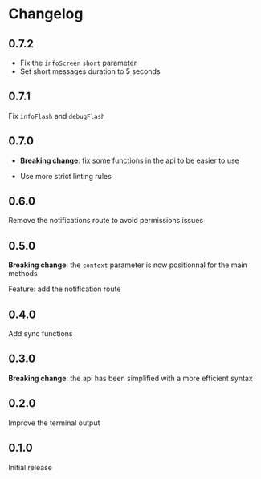 # Changelog

## 0.7.2

- Fix the `infoScreen` `short` parameter
- Set short messages duration to 5 seconds

## 0.7.1

Fix `infoFlash` and `debugFlash`

## 0.7.0

- **Breaking change**: fix some functions in the api to be easier to use

- Use more strict linting rules

## 0.6.0

Remove the notifications route to avoid permissions issues

## 0.5.0

**Breaking change**: the `context` parameter is now positionnal for the main methods

Feature: add the notification route

## 0.4.0

Add sync functions

## 0.3.0

**Breaking change**: the api has been simplified with a more efficient syntax

## 0.2.0

Improve the terminal output

## 0.1.0

Initial release